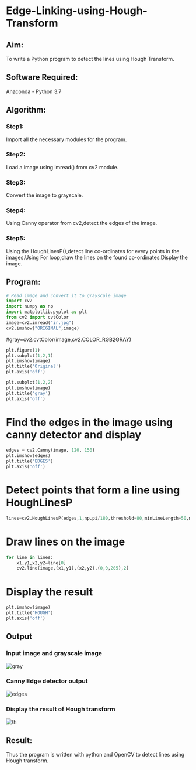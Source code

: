 # Edge-Linking-using-Hough-Transform
## Aim:
To write a Python program to detect the lines using Hough Transform.

## Software Required:
Anaconda - Python 3.7

## Algorithm:
### Step1:
Import all the necessary modules for the program.

### Step2:
Load a image using imread() from cv2 module.

### Step3:
Convert the image to grayscale.

### Step4:
Using Canny operator from cv2,detect the edges of the image.

### Step5:
Using the HoughLinesP(),detect line co-ordinates for every points in the images.Using For loop,draw the lines on the found co-ordinates.Display the image.


## Program:
```Python
# Read image and convert it to grayscale image
import cv2
import numpy as np
import matplotlib.pyplot as plt
from cv2 import cvtColor
image=cv2.imread("ir.jpg")
cv2.imshow("ORIGINAL",image)
```
#gray=cv2.cvtColor(image,cv2.COLOR_RGB2GRAY)
```python
plt.figure(1)
plt.subplot(1,2,1)
plt.imshow(image)
plt.title('Original')
plt.axis('off')

plt.subplot(1,2,2)
plt.imshow(image)
plt.title('gray')
plt.axis('off')

```
# Find the edges in the image using canny detector and display
```python
edges = cv2.Canny(image, 120, 150)
plt.imshow(edges)
plt.title('EDGES')
plt.axis('off')
```
# Detect points that form a line using HoughLinesP
```python
lines=cv2.HoughLinesP(edges,1,np.pi/180,threshold=80,minLineLength=50,maxLineGap=250)

```
# Draw lines on the image
```python
for line in lines:
    x1,y1,x2,y2=line[0]
    cv2.line(image,(x1,y1),(x2,y2),(0,0,205),2)
```
# Display the result
```python
plt.imshow(image)
plt.title('HOUGH')
plt.axis('off')

```
## Output

### Input image and grayscale image
![gray](https://user-images.githubusercontent.com/75236145/169021683-fc927300-ab88-43e3-8b33-f26e60c0933b.png)

### Canny Edge detector output
![edges](https://user-images.githubusercontent.com/75236145/169021706-7399cbb2-770d-411a-a95d-065b941febe5.png)

### Display the result of Hough transform
![th](https://user-images.githubusercontent.com/75236145/169021739-c9c39986-440f-47d5-9f8a-7bdaa7ae1536.png)



## Result:
Thus the program is written with python and OpenCV to detect lines using Hough transform. 
